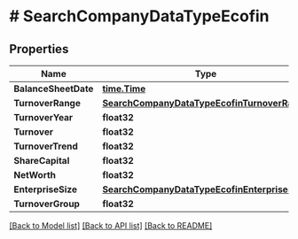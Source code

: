# # SearchCompanyDataTypeEcofin


## Properties 


Name | Type | Description | Notes
------------ | ------------- | ------------- | -------------
**BalanceSheetDate**| [**time.Time**](time.Time.md) |   | [optional]
**TurnoverRange**| [**SearchCompanyDataTypeEcofinTurnoverRange**](SearchCompanyDataTypeEcofinTurnoverRange.md) |   | [optional]
**TurnoverYear**| **float32** |   | [optional]
**Turnover**| **float32** |   | [optional]
**TurnoverTrend**| **float32** |   | [optional]
**ShareCapital**| **float32** |   | [optional]
**NetWorth**| **float32** |   | [optional]
**EnterpriseSize**| [**SearchCompanyDataTypeEcofinEnterpriseSize**](SearchCompanyDataTypeEcofinEnterpriseSize.md) |   | [optional]
**TurnoverGroup**| **float32** |   | [optional]


[[Back to Model list]](../../README.md#models) [[Back to API list]](../../README.md#endpoints) [[Back to README]](../../README.md)

